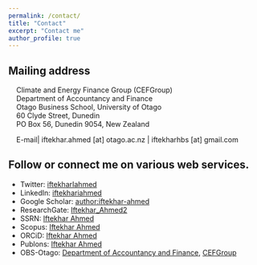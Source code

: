 ```yaml
---
permalink: /contact/
title: "Contact"
excerpt: "Contact me"
author_profile: true
---
```

## Mailing address
&nbsp;&nbsp;&nbsp;&nbsp;Climate and Energy Finance Group (CEFGroup)\
&nbsp;&nbsp;&nbsp;&nbsp;Department of Accountancy and Finance\
&nbsp;&nbsp;&nbsp;&nbsp;Otago Business School, University of Otago\
&nbsp;&nbsp;&nbsp;&nbsp;60 Clyde Street, Dunedin\
&nbsp;&nbsp;&nbsp;&nbsp;PO Box 56, Dunedin 9054, New Zealand

&nbsp;&nbsp;&nbsp;&nbsp;E-mail| iftekhar.ahmed [at] otago.ac.nz | iftekharhbs [at] gmail.com

## Follow or connect me on various web services.
* Twitter: [iftekharIahmed](http://twitter.com/iftekharIahmed)
* LinkedIn: [iftekhariahmed](https://www.linkedin.com/in/iftekhariahmed/)
* Google Scholar: [author:iftekhar-ahmed](https://scholar.google.co.nz/citations?hl=en&user=OCPzU9MAAAAJ)
* ResearchGate: [Iftekhar_Ahmed2](https://www.researchgate.net/profile/Iftekhar_Ahmed2)
* SSRN: [Iftekhar Ahmed](https://papers.ssrn.com/sol3/cf_dev/AbsByAuth.cfm?per_id=2674074)
* Scopus: [Iftekhar Ahmed](https://https://www.scopus.com/authid/detail.uri?authorId=57209289173)
* ORCiD: [Iftekhar Ahmed](https://https://https://orcid.org/0000-0002-9044-7185)
* Publons: [Iftekhar Ahmed](https://publons.com/researcher/1363567/iftekhar-ahmed/)
* OBS-Otago: [Department of Accountancy and Finance](https://www.otago.ac.nz/accountancyfinance/staff/postgraduate/index.html), [CEFGroup](https://blogs.otago.ac.nz/cefg/post-graduate-students/)
